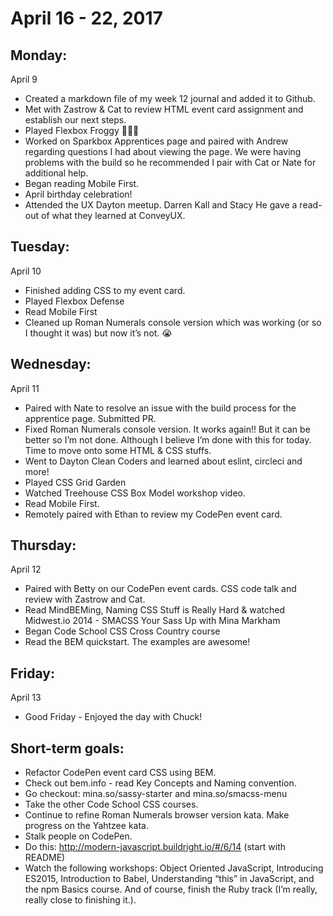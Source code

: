 April 16 - 22, 2017
===================

Monday:
-------
April 9
* Created a markdown file of my week 12 journal and added it to Github.
* Met with Zastrow & Cat to review HTML event card assignment and establish our next steps.
* Played Flexbox Froggy   🐸🐸🐸
* Worked on Sparkbox Apprentices page and paired with Andrew regarding questions I had about viewing the page. We were having problems with the build so he recommended I pair with Cat or Nate for additional help.
* Began reading Mobile First.
* April birthday celebration!
* Attended the UX Dayton meetup. Darren Kall and Stacy He gave a read-out of what they learned at ConveyUX.

Tuesday:
--------
April 10
* Finished adding CSS to my event card.
* Played Flexbox Defense
* Read Mobile First
* Cleaned up Roman Numerals console version which was working (or so I thought it was) but now it’s not. 😭

Wednesday:
----------
April 11
* Paired with Nate to resolve an issue with the build process for the apprentice page. Submitted PR.
* Fixed Roman Numerals console version. It works again!! But it can be better so I’m not done. Although I believe I’m done with this for today. Time to move onto some HTML & CSS stuffs.
* Went to Dayton Clean Coders and learned about eslint, circleci and more!
* Played CSS Grid Garden
* Watched Treehouse CSS Box Model workshop video.
* Read Mobile First.
* Remotely paired with Ethan to review my CodePen event card.

Thursday:
---------
April 12
* Paired with Betty on our CodePen event cards.
CSS code talk and review with Zastrow and Cat.
* Read MindBEMing, Naming CSS Stuff is Really Hard & watched Midwest.io 2014 - SMACSS Your Sass Up with Mina Markham
* Began Code School CSS Cross Country course
* Read the BEM quickstart. The examples are awesome!

Friday:
-------
April 13
* Good Friday - Enjoyed the day with Chuck!

Short-term goals:
-----------------
* Refactor CodePen event card CSS using BEM.
* Check out bem.info - read Key Concepts and Naming convention.
* Go checkout: mina.so/sassy-starter and mina.so/smacss-menu
* Take the other Code School CSS courses.
* Continue to refine Roman Numerals browser version kata.
Make progress on the Yahtzee kata.
* Stalk people on CodePen.
* Do this: http://modern-javascript.buildright.io/#/6/14 (start with README)
* Watch the following workshops: Object Oriented JavaScript, Introducing ES2015, Introduction to Babel, Understanding “this” in JavaScript,  and the npm Basics course. And of course, finish the Ruby track (I’m really, really close to finishing it.).
